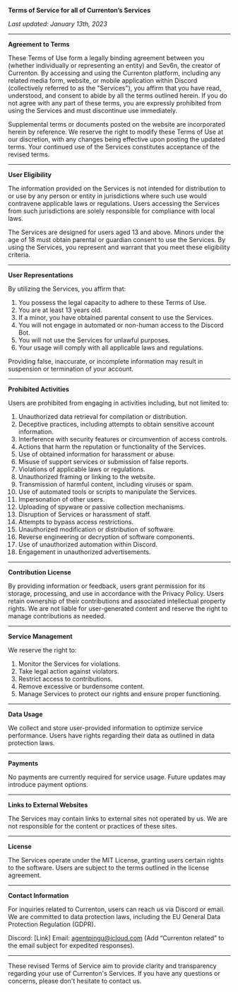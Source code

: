 **Terms of Service for all of Currenton’s Services**

*Last updated: January 13th, 2023*

---

**Agreement to Terms**

These Terms of Use form a legally binding agreement between you (whether individually or representing an entity) and Sev6n, the creator of Currenton. By accessing and using the Currenton platform, including any related media form, website, or mobile application within Discord (collectively referred to as the "Services"), you affirm that you have read, understood, and consent to abide by all the terms outlined herein. If you do not agree with any part of these terms, you are expressly prohibited from using the Services and must discontinue use immediately.

Supplemental terms or documents posted on the website are incorporated herein by reference. We reserve the right to modify these Terms of Use at our discretion, with any changes being effective upon posting the updated terms. Your continued use of the Services constitutes acceptance of the revised terms.

---

**User Eligibility**

The information provided on the Services is not intended for distribution to or use by any person or entity in jurisdictions where such use would contravene applicable laws or regulations. Users accessing the Services from such jurisdictions are solely responsible for compliance with local laws.

The Services are designed for users aged 13 and above. Minors under the age of 18 must obtain parental or guardian consent to use the Services. By using the Services, you represent and warrant that you meet these eligibility criteria.

---

**User Representations**

By utilizing the Services, you affirm that:
1. You possess the legal capacity to adhere to these Terms of Use.
2. You are at least 13 years old.
3. If a minor, you have obtained parental consent to use the Services.
4. You will not engage in automated or non-human access to the Discord Bot.
5. You will not use the Services for unlawful purposes.
6. Your usage will comply with all applicable laws and regulations.

Providing false, inaccurate, or incomplete information may result in suspension or termination of your account.

---

**Prohibited Activities**

Users are prohibited from engaging in activities including, but not limited to:
1. Unauthorized data retrieval for compilation or distribution.
2. Deceptive practices, including attempts to obtain sensitive account information.
3. Interference with security features or circumvention of access controls.
4. Actions that harm the reputation or functionality of the Services.
5. Use of obtained information for harassment or abuse.
6. Misuse of support services or submission of false reports.
7. Violations of applicable laws or regulations.
8. Unauthorized framing or linking to the website.
9. Transmission of harmful content, including viruses or spam.
10. Use of automated tools or scripts to manipulate the Services.
11. Impersonation of other users.
12. Uploading of spyware or passive collection mechanisms.
13. Disruption of Services or harassment of staff.
14. Attempts to bypass access restrictions.
15. Unauthorized modification or distribution of software.
16. Reverse engineering or decryption of software components.
17. Use of unauthorized automation within Discord.
18. Engagement in unauthorized advertisements.

---

**Contribution License**

By providing information or feedback, users grant permission for its storage, processing, and use in accordance with the Privacy Policy. Users retain ownership of their contributions and associated intellectual property rights. We are not liable for user-generated content and reserve the right to manage contributions as needed.

---

**Service Management**

We reserve the right to:
1. Monitor the Services for violations.
2. Take legal action against violators.
3. Restrict access to contributions.
4. Remove excessive or burdensome content.
5. Manage Services to protect our rights and ensure proper functioning.

---

**Data Usage**

We collect and store user-provided information to optimize service performance. Users have rights regarding their data as outlined in data protection laws.

---

**Payments**

No payments are currently required for service usage. Future updates may introduce payment options.

---

**Links to External Websites**

The Services may contain links to external sites not operated by us. We are not responsible for the content or practices of these sites.

---

**License**

The Services operate under the MIT License, granting users certain rights to the software. Users are subject to the terms outlined in the license agreement.

---

**Contact Information**

For inquiries related to Currenton, users can reach us via Discord or email. We are committed to data protection laws, including the EU General Data Protection Regulation (GDPR).

Discord: [Link]
Email: agentpingu@icloud.com
(Add “Currenton related” to the email subject for expedited responses).

---

These revised Terms of Service aim to provide clarity and transparency regarding your use of Currenton's Services. If you have any questions or concerns, please don't hesitate to contact us.
